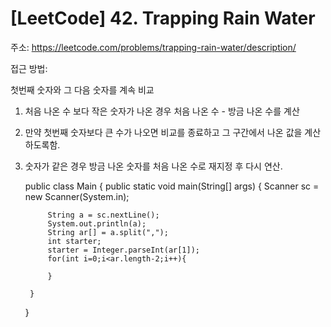 # [LeetCode] 42. Trapping Rain Water

주소: https://leetcode.com/problems/trapping-rain-water/description/

접근 방법:

첫번째 숫자와 그 다음 숫자를 계속 비교

1) 처음 나온 수 보다 작은 숫자가 나온 경우  처음 나온 수  - 방금 나온 수를 계산

2) 만약 첫번째 숫자보다 큰 수가 나오면 비교를 종료하고 그 구간에서 나온 값을 계산하도록함.

3) 숫자가 같은 경우 방금 나온 숫자를 처음 나온 수로 재지정 후 다시 연산.





    public class Main {
        public static void main(String[] args) {
            Scanner sc = new Scanner(System.in);
    
            String a = sc.nextLine();
            System.out.println(a);
            String ar[] = a.split(",");
            int starter;
            starter = Integer.parseInt(ar[1]);
            for(int i=0;i<ar.length-2;i++){
    
            }
    
        }
    }







